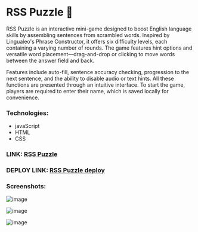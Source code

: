 # RSS Puzzle 🧩
RSS Puzzle is an interactive mini-game designed to boost English language skills by assembling sentences from scrambled words. Inspired by Lingualeo's Phrase Constructor, it offers six difficulty levels, each containing a varying number of rounds. The game features hint options and versatile word placement—drag-and-drop or clicking to move words between the answer field and back.

Features include auto-fill, sentence accuracy checking, progression to the next sentence, and the ability to disable audio or text hints. All these functions are presented through an intuitive interface. To start the game, players are required to enter their name, which is saved locally for convenience.


### Technologies:
- javaScript
- HTML
- CSS


### LINK: [RSS Puzzle](https://github.com/Nelany/rsschool-s1/tree/rss-puzzle)
### DEPLOY LINK: [RSS Puzzle deploy](https://nelany-rss-puzzle.netlify.app/)

### Screenshots:
![image](https://github.com/user-attachments/assets/5c2790f7-498c-47fb-8f77-b9c8f59e76ff)

![image](https://github.com/user-attachments/assets/01117da3-d08a-49f7-869c-15c0927d98a2)

![image](https://github.com/user-attachments/assets/f3e9a436-ab79-41cd-8ebf-c701e336d69a)

